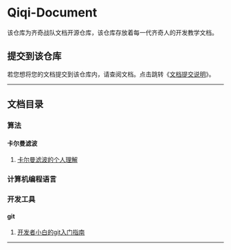 # Qiqi-Document

该仓库为齐奇战队文档开源仓库，该仓库存放着每一代齐奇人的开发教学文档。

## 提交到该仓库

若您想将您的文档提交到该仓库内，请查阅文档。点击跳转《[文档提交说明](文档仓库使用/提交说明/提交说明.md)》。

---

## 文档目录

### 算法

#### 卡尔曼滤波

1. [卡尔曼滤波的个人理解](算法/卡尔曼滤波/kalman%20filter的个人理解/kalman-filter-的个人理解.md)

### 计算机编程语言

### 开发工具

#### git

1. [开发者小白的git入门指南](开发工具/git/开发者小白的git入门指南/开发者小白的git入门指南.md)

---
